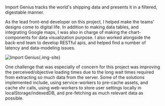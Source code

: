 Import Genius tracks the world's shipping data and presents it in a filtered, digestable manner.

As the lead front-end developer on this project, I helped make the teams' designs come to digital life. In addition to making data tables, and integrating Google maps, I was also in charge of making the chart-components for data visualization purpose. I also worked alongside the back-end team to develop RESTful apis, and helped find a number of latency and data-modeling issues. 

![Import Genius](/images/import-genius-site.png){.img-site}

 One challenge that was especially of concern for this project was improving the perceived/objective loading times due to the long wait times required from extracting so much data from the server. Some of the solutions implemented include, using service-workers to pre-cache assets, and cache xhr calls, using web-workers to store user settings locally in localStorage/indexedDB, and pre-fetching as much relevant data as possible.   
 
   
